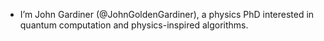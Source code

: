 - I’m John Gardiner (@JohnGoldenGardiner), a physics PhD interested in quantum computation and physics-inspired algorithms.

<!---
JohnGoldenGardiner/JohnGoldenGardiner is a ✨ special ✨ repository because its `README.md` (this file) appears on your GitHub profile.
You can click the Preview link to take a look at your changes.
--->
